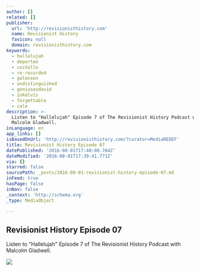 ```yaml
---
author: []
related: []
publisher:
  url: 'http://revisionisthistory.com'
  name: Revisionist History
  favicon: null
  domain: revisionisthistory.com
keywords:
  - hallelujah
  - deportee
  - costello
  - re-recorded
  - galenson
  - undistinguished
  - geniusesdavid
  - inkelvis
  - forgettable
  - cale
description: >-
  Listen to "Hallelujah" Episode 7 of The Revisionist History Podcast with
  Malcolm Gladwell.
inLanguage: en
app_links: []
isBasedOnUrl: 'http://revisionisthistory.com/?curator=MediaREDEF'
title: Revisionist History Episode 07
datePublished: '2016-08-01T17:40:00.764Z'
dateModified: '2016-08-01T17:39:41.771Z'
via: {}
starred: false
sourcePath: _posts/2016-08-01-revisionist-history-episode-07.md
inFeed: true
hasPage: false
inNav: false
_context: 'http://schema.org'
_type: MediaObject

---
```

<article style=""><h1>Revisionist History Episode 07</h1><p>Listen to "Hallelujah" Episode 7 of The Revisionist History Podcast with Malcolm Gladwell.</p><img src="http://revisionisthistory.com/assets/images/rhog.jpg" /></article>